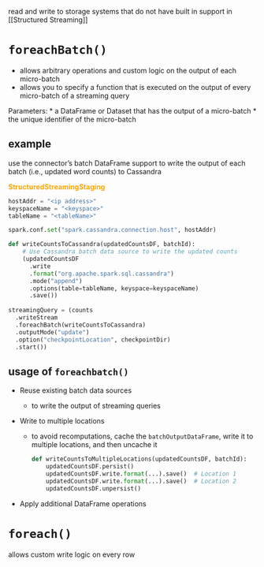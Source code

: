 read and write to storage systems that do not have built in support in [[Structured Streaming]]

# `foreachBatch()`
* allows arbitrary operations and custom logic on the output of each micro-batch
* allows you to specify a function that is executed on the output of every micro-batch of a streaming query

Parameters:
	* a DataFrame or Dataset that has the output of a micro-batch
	* the unique identifier of the micro-batch
	
	
## example
use the connector’s batch DataFrame support to write the output of each batch (i.e., updated word counts) to Cassandra

<font color = 'orange'><b>StructuredStreamingStaging</b></font>

```py
hostAddr = "<ip address>"
keyspaceName = "<keyspace>"
tableName = "<tableName>"

spark.conf.set("spark.cassandra.connection.host", hostAddr)

def writeCountsToCassandra(updatedCountsDF, batchId):
    # Use Cassandra batch data source to write the updated counts
    (updatedCountsDF
      .write
      .format("org.apache.spark.sql.cassandra")
      .mode("append")
      .options(table=tableName, keyspace=keyspaceName)
      .save())
      
streamingQuery = (counts
  .writeStream
  .foreachBatch(writeCountsToCassandra)
  .outputMode("update")
  .option("checkpointLocation", checkpointDir)
  .start())
```

## usage of `foreachbatch()`

* Reuse existing batch data sources
	* to write the output of streaming queries
* Write to multiple locations
	* to avoid recomputations, cache the `batchOutputDataFrame`, write it to multiple locations, and then uncache it
		```py
		def writeCountsToMultipleLocations(updatedCountsDF, batchId):
			updatedCountsDF.persist()
			updatedCountsDF.write.format(...).save()  # Location 1
			updatedCountsDF.write.format(...).save()  # Location 2
			updatedCountsDF.unpersist()
		```

* Apply additional DataFrame operations


# `foreach()`
allows custom write logic on every row

